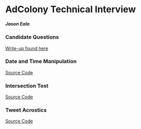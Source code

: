 # AdColony Technical Interview
##### Jason Eala

### Candidate Questions
[Write-up found here](https://github.com/jreala/AdColonyInterview/blob/master/AdColony-CandidateQuestions.pdf)

### Date and Time Manipulation
[Source Code](https://github.com/jreala/AdColonyInterview/tree/master/Dates)

### Intersection Test
[Source Code](https://github.com/jreala/AdColonyInterview/tree/master/Intersection)

### Tweet Acrostics
[Source Code](https://github.com/jreala/AdColonyInterview/tree/master/TweetAcrostics)